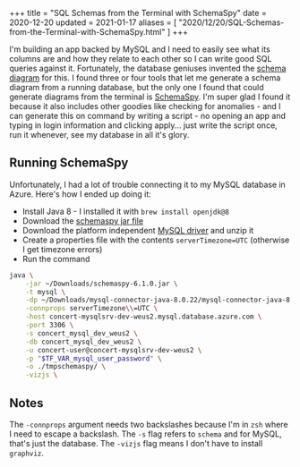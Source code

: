+++
title = "SQL Schemas from the Terminal with SchemaSpy"
date = 2020-12-20
updated = 2021-01-17
aliases = [ "2020/12/20/SQL-Schemas-from-the-Terminal-with-SchemaSpy.html" ]
+++

I'm building an app backed by MySQL and I need to easily see what its columns are and how they relate to each other so I can write good SQL queries against it. Fortunately, the database geniuses invented the [schema diagram](https://database.guide/what-is-a-database-schema/) for this. I found three or four tools that let me generate a schema diagram from a running database, but the only one I found that could generate diagrams from the terminal is [SchemaSpy](https://github.com/schemaspy/schemaspy). I'm super glad I found it because it also includes other goodies like checking for anomalies - and I can generate this on command by writing a script - no opening an app and typing in login information and clicking apply... just write the script once, run it whenever, see my database in all it's glory.

## Running SchemaSpy

Unfortunately, I had a lot of trouble connecting it to my MySQL database in Azure. Here's how I ended up doing it:

- Install Java 8 - I installed it with `brew install openjdk@8`
- Download the [schemaspy jar file](https://github.com/schemaspy/schemaspy/releases)
- Download the platform independent [MySQL driver](https://dev.mysql.com/downloads/connector/j/8.0.html) and unzip it
- Create a properties file with the contents `serverTimezone=UTC` (otherwise I get timezone errors)
- Run the command

```bash
java \
    -jar ~/Downloads/schemaspy-6.1.0.jar \
    -t mysql \
    -dp ~/Downloads/mysql-connector-java-8.0.22/mysql-connector-java-8.0.22.jar \
    -connprops serverTimezone\\=UTC \
    -host concert-mysqlsrv-dev-weus2.mysql.database.azure.com \
    -port 3306 \
    -s concert_mysql_dev_weus2 \
    -db concert_mysql_dev_weus2 \
    -u concert-user@concert-mysqlsrv-dev-weus2 \
    -p "$TF_VAR_mysql_user_password" \
    -o ./tmpschemaspy/ \
    -vizjs \
```

## Notes

The `-connprops` argument needs two backslashes because I'm in `zsh` where I need to escape a backslash. The `-s` flag refers to `schema` and for MySQL, that's just the database. The `-vizjs` flag means I don't have to install `graphviz`.
